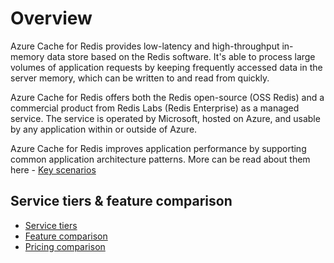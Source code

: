 # Overview
Azure Cache for Redis provides low-latency and high-throughput in-memory data store based on the Redis software. It's able to process large volumes of application requests by keeping frequently accessed data in the server memory, which can be written to and read from quickly.

Azure Cache for Redis offers both the Redis open-source (OSS Redis) and a commercial product from Redis Labs (Redis Enterprise) as a managed service. The service is operated by Microsoft, hosted on Azure, and usable by any application within or outside of Azure.

Azure Cache for Redis improves application performance by supporting common application architecture patterns. More can be read about them here - [Key scenarios](https://docs.microsoft.com/en-us/azure/azure-cache-for-redis/cache-overview#key-scenarios)

## Service tiers & feature comparison
* [Service tiers](https://docs.microsoft.com/en-us/azure/azure-cache-for-redis/cache-overview#service-tiers)
* [Feature comparison](https://docs.microsoft.com/en-us/azure/azure-cache-for-redis/cache-overview#feature-comparison)
* [Pricing comparison](https://azure.microsoft.com/en-us/pricing/details/cache/)